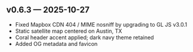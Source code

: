 ## v0.6.3 — 2025-10-27
- Fixed Mapbox CDN 404 / MIME nosniff by upgrading to GL JS v3.0.1
- Static satellite map centered on Austin, TX
- Coral header accent applied; dark navy theme retained
- Added OG metadata and favicon
